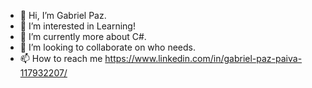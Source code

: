 - 👋 Hi, I’m Gabriel Paz.
- 👀 I’m interested in Learning!
- 🌱 I’m currently more about C#.
- 💞️ I’m looking to collaborate on who needs.
- 📫 How to reach me https://www.linkedin.com/in/gabriel-paz-paiva-117932207/
